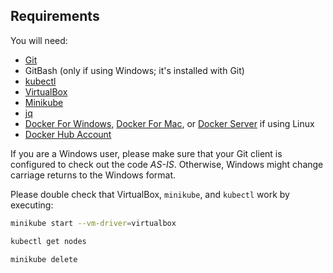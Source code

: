 ## Requirements

You will need:

* [Git](https://git-scm.com/)
* GitBash (only if using Windows; it's installed with Git)
* [kubectl](https://kubernetes.io/docs/tasks/tools/install-kubectl/)
* [VirtualBox](https://www.virtualbox.org/wiki/Downloads)
* [Minikube](https://github.com/kubernetes/minikube/releases)
* [jq](https://stedolan.github.io/jq/)
* [Docker For Windows](https://www.docker.com/docker-windows), [Docker For Mac](https://www.docker.com/docker-mac), or [Docker Server](https://docs.docker.com/install/#server) if using Linux
* [Docker Hub Account](https://hub.docker.com/)

If you are a Windows user, please make sure that your Git client is configured to check out the code *AS-IS*. Otherwise, Windows might change carriage returns to the Windows format. 

Please double check that VirtualBox, `minikube`, and `kubectl` work by executing:

```bash
minikube start --vm-driver=virtualbox

kubectl get nodes

minikube delete
```

